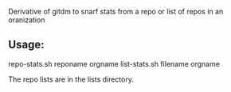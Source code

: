 Derivative of gitdm to snarf stats from a repo or list of repos in an oranization

Usage:
------

repo-stats.sh <since> reponame orgname
list-stats.sh <since> filename orgname

The repo lists are in the lists directory.
